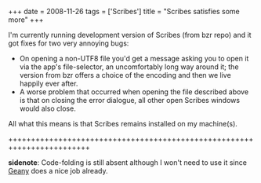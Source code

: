 +++
date = 2008-11-26
tags = ['Scribes']
title = "Scribes satisfies some more"
+++

I\'m currently running development version of Scribes (from bzr repo)
and it got fixes for two very annoying bugs:

-   On opening a non-UTF8 file you\'d get a message asking you to open
    it via the app\'s file-selector, an uncomfortably long way around
    it; the version from bzr offers a choice of the encoding and then we
    live happily ever after.
-   A worse problem that occurred when opening the file described above
    is that on closing the error dialogue, all other open Scribes
    windows would also close.

All what this means is that Scribes remains installed on my machine(s).

++++++++++++++++++++++++++++++++++++++++++++++++++++++++++++++++++++++++

**sidenote**: Code-folding is still absent although I won\'t need to use
it since [Geany] does a nice job already.

  [Geany]: http://tshepang.net/project-of-note-geany
